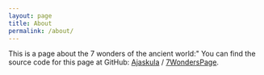 ```yaml
---
layout: page
title: About
permalink: /about/
---
```


This is a page about the 7 wonders of the ancient world:"
You can find the source code for this page at GitHub:
[Ajaskula][jekyll-organization] /
[7WondersPage](https://github.com/Ajaskula).



[jekyll-organization]: https://github.com/jekyll
